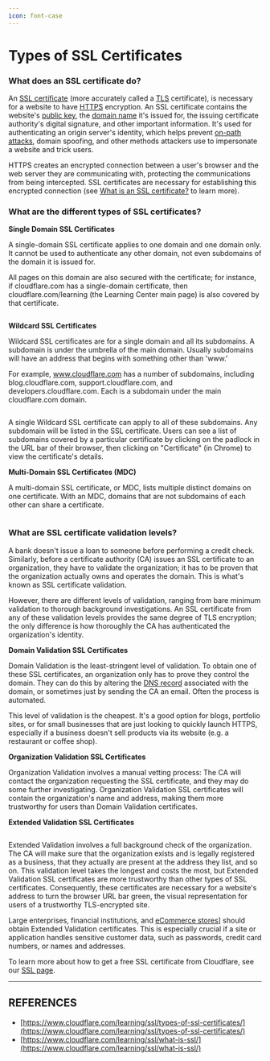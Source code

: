 ```yaml
---
icon: font-case
---
```


# Types of SSL Certificates

### What does an SSL certificate do?

An [SSL certificate](https://www.cloudflare.com/learning/ssl/what-is-an-ssl-certificate/) (more accurately called a [TLS](https://www.cloudflare.com/learning/ssl/transport-layer-security-tls/) certificate), is necessary for a website to have [HTTPS](https://www.cloudflare.com/learning/ssl/what-is-https/) encryption. An SSL certificate contains the website's [public key](https://www.cloudflare.com/learning/ssl/how-does-public-key-encryption-work/), the [domain name](https://www.cloudflare.com/learning/dns/glossary/what-is-a-domain-name/) it's issued for, the issuing certificate authority's digital signature, and other important information. It's used for authenticating an origin server's identity, which helps prevent [on-path attacks](https://www.cloudflare.com/learning/security/threats/on-path-attack/), domain spoofing, and other methods attackers use to impersonate a website and trick users.

HTTPS creates an encrypted connection between a user's browser and the web server they are communicating with, protecting the communications from being intercepted. SSL certificates are necessary for establishing this encrypted connection (see [What is an SSL certificate?](https://www.cloudflare.com/learning/ssl/what-is-an-ssl-certificate/) to learn more).

### What are the different types of SSL certificates?

**Single Domain SSL Certificates**

A single-domain SSL certificate applies to one domain and one domain only. It cannot be used to authenticate any other domain, not even subdomains of the domain it is issued for.

All pages on this domain are also secured with the certificate; for instance, if cloudflare.com has a single-domain certificate, then cloudflare.com/learning (the Learning Center main page) is also covered by that certificate.

<figure><img src="https://cf-assets.www.cloudflare.com/slt3lc6tev37/ND4BUNi8xaqKuKcYEfbXo/e05775718674775f2241d89c6333ab52/single-domain-ssl-certificate.svg" alt=""><figcaption></figcaption></figure>

**Wildcard SSL Certificates**

Wildcard SSL certificates are for a single domain and all its subdomains. A subdomain is under the umbrella of the main domain. Usually subdomains will have an address that begins with something other than 'www.'

For example, www.cloudflare.com has a number of subdomains, including blog.cloudflare.com, support.cloudflare.com, and developers.cloudflare.com. Each is a subdomain under the main cloudflare.com domain.

<figure><img src="https://cf-assets.www.cloudflare.com/slt3lc6tev37/7uh7zF2RnXoBNGblm7fYfM/20d4aed32e69d6b420385e752e522ea4/wildcard-ssl-certificate.svg" alt=""><figcaption></figcaption></figure>

A single Wildcard SSL certificate can apply to all of these subdomains. Any subdomain will be listed in the SSL certificate. Users can see a list of subdomains covered by a particular certificate by clicking on the padlock in the URL bar of their browser, then clicking on "Certificate" (in Chrome) to view the certificate's details.

**Multi-Domain SSL Certificates (MDC)**

A multi-domain SSL certificate, or MDC, lists multiple distinct domains on one certificate. With an MDC, domains that are not subdomains of each other can share a certificate.

<figure><img src="https://cf-assets.www.cloudflare.com/slt3lc6tev37/41egOiqMSGKk0tbChVC3HT/fa4517eacbe2bcd874a93e7926482850/multi-domain-ssl-certificate.svg" alt=""><figcaption></figcaption></figure>

### What are SSL certificate validation levels?

A bank doesn't issue a loan to someone before performing a credit check. Similarly, before a certificate authority (CA) issues an SSL certificate to an organization, they have to validate the organization; it has to be proven that the organization actually owns and operates the domain. This is what's known as SSL certificate validation.

However, there are different levels of validation, ranging from bare minimum validation to thorough background investigations. An SSL certificate from any of these validation levels provides the same degree of TLS encryption; the only difference is how thoroughly the CA has authenticated the organization's identity.

**Domain Validation SSL Certificates**

Domain Validation is the least-stringent level of validation. To obtain one of these SSL certificates, an organization only has to prove they control the domain. They can do this by altering the [DNS record](https://www.cloudflare.com/learning/dns/dns-records/) associated with the domain, or sometimes just by sending the CA an email. Often the process is automated.

This level of validation is the cheapest. It's a good option for blogs, portfolio sites, or for small businesses that are just looking to quickly launch HTTPS, especially if a business doesn't sell products via its website (e.g. a restaurant or coffee shop).

**Organization Validation SSL Certificates**

Organization Validation involves a manual vetting process: The CA will contact the organization requesting the SSL certificate, and they may do some further investigating. Organization Validation SSL certificates will contain the organization's name and address, making them more trustworthy for users than Domain Validation certificates.

**Extended Validation SSL Certificates**

<figure><img src="https://www.cloudflare.com/resources/images/slt3lc6tev37/2mkpUOPzl2jEPEERn2e57B/3b180ecab3ff7e0a5da1706434722573/ssl-certificate-secure-browsing.png" alt=""><figcaption></figcaption></figure>

Extended Validation involves a full background check of the organization. The CA will make sure that the organization exists and is legally registered as a business, that they actually are present at the address they list, and so on. This validation level takes the longest and costs the most, but Extended Validation SSL certificates are more trustworthy than other types of SSL certificates. Consequently, these certificates are necessary for a website's address to turn the browser URL bar green, the visual representation for users of a trustworthy TLS-encrypted site.

Large enterprises, financial institutions, and [eCommerce stores](https://www.cloudflare.com/ecommerce/)] should obtain Extended Validation certificates. This is especially crucial if a site or application handles sensitive customer data, such as passwords, credit card numbers, or names and addresses.

To learn more about how to get a free SSL certificate from Cloudflare, see our [SSL page](https://www.cloudflare.com/application-services/products/ssl/).



***

## REFERENCES

* [https://www.cloudflare.com/learning/ssl/types-of-ssl-certificates/](https://www.cloudflare.com/learning/ssl/types-of-ssl-certificates/)
* [https://www.cloudflare.com/learning/ssl/what-is-ssl/](https://www.cloudflare.com/learning/ssl/what-is-ssl/)

